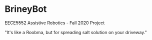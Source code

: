 # BrineyBot
 EECE5552 Assistive Robotics - Fall 2020 Project

"It's like a Roobma, but for spreading salt solution on your driveway."
